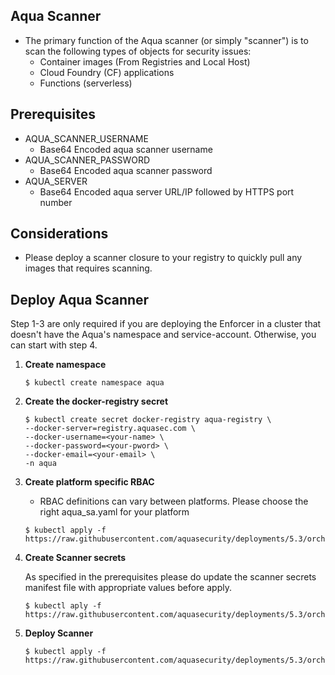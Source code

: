 ## Aqua Scanner

* The primary function of the Aqua scanner (or simply "scanner") is to scan the following types of objects for security issues:
  - Container images (From Registries and Local Host)
  - Cloud Foundry (CF) applications
  - Functions (serverless)

## Prerequisites
 - AQUA_SCANNER_USERNAME
    - Base64 Encoded aqua scanner username
 - AQUA_SCANNER_PASSWORD
    - Base64 Encoded aqua scanner password
 - AQUA_SERVER
    - Base64 Encoded aqua server URL/IP followed by HTTPS port number
## Considerations
 - Please deploy a scanner closure to your registry to quickly pull any images that requires scanning.
## Deploy Aqua Scanner

Step 1-3 are only required if you are deploying the Enforcer in a cluster that doesn't have the Aqua's namespace and service-account. Otherwise, you can start with step 4.

1. **Create namespace**
   
   ```SHELL
   $ kubectl create namespace aqua
   ```
2. **Create the docker-registry secret**

   ```SHELL
   $ kubectl create secret docker-registry aqua-registry \
   --docker-server=registry.aquasec.com \
   --docker-username=<your-name> \
   --docker-password=<your-pword> \
   --docker-email=<your-email> \
   -n aqua
   ```

3. **Create platform specific RBAC**

   * RBAC definitions can vary between platforms. Please choose the right aqua_sa.yaml for your platform

   ```SHELL
   $ kubectl apply -f https://raw.githubusercontent.com/aquasecurity/deployments/5.3/orchestrators/kubernetes/manifests/aqua_csp_002_RBAC/<<platform>>/aqua_sa.yaml
   ```

4. **Create Scanner secrets**

   As specified in the prerequisites please do update the scanner secrets manifest file with appropriate values before apply.

   ```shell
   $ kubectl aply -f https://raw.githubusercontent.com/aquasecurity/deployments/5.3/orchestrators/kubernetes/manifests/aqua_csp_008_scanner/001_scanner_secrets.yaml
   ```

5. **Deploy Scanner**

   ```shell
   $ kubectl apply -f https://raw.githubusercontent.com/aquasecurity/deployments/5.3/orchestrators/kubernetes/manifests/aqua_csp_008_scanner/002_scanner_deploy.yaml
   ```